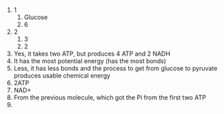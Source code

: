 1. 1
	1. Glucose
	2. 6
2. 2
	1. 3
	2. 2
3. Yes, it takes two ATP, but produces 4 ATP and 2 NADH
4. It has the most potential energy (has the most bonds)
5. Less, it has less bonds and the process to get from glucose to pyruvate produces usable chemical energy
6. 2ATP
7. NAD+
8. From the previous molecule, which got the Pi from the first two ATP
9. 